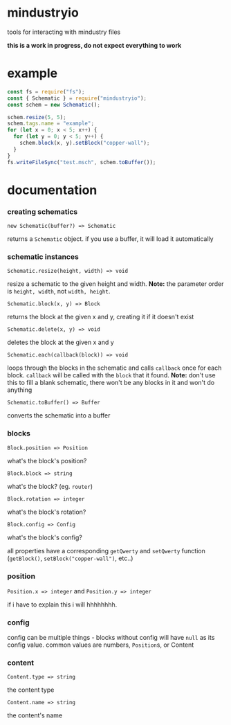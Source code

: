 # mindustryio

tools for interacting with mindustry files

**this is a work in progress, do not expect everything to work**

# example

```js
const fs = require("fs");
const { Schematic } = require("mindustryio");
const schem = new Schematic();

schem.resize(5, 5);
schem.tags.name = "example";
for (let x = 0; x < 5; x++) {
  for (let y = 0; y < 5; y++) {
    schem.block(x, y).setBlock("copper-wall");
  }
}
fs.writeFileSync("test.msch", schem.toBuffer());
```

# documentation

### creating schematics

`new Schematic(buffer?) => Schematic`

returns a `Schematic` object.
if you use a buffer, it will load it automatically

### schematic instances

`Schematic.resize(height, width) => void`

resize a schematic to the given height and width.
**Note:** the parameter order is `height, width`,
not `width, height`.

`Schematic.block(x, y) => Block`

returns the block at the given x and y, creating
it if it doesn't exist

`Schematic.delete(x, y) => void`

deletes the block at the given x and y

`Schematic.each(callback(block)) => void`

loops through the blocks in the schematic and calls
`callback` once for each block. `callback` will
be called with the `block` that it found. **Note:**
 don't use this to fill a blank schematic, there
won't be any blocks in it and won't do anything

`Schematic.toBuffer() => Buffer`

converts the schematic into a buffer

### blocks

`Block.position => Position`

what's the block's position?

`Block.block => string`

what's the block? (eg. `router`)

`Block.rotation => integer`

what's the block's rotation?

`Block.config => Config`

what's the block's config?

all properties have a corresponding `getQwerty`
and `setQwerty` function (`getBlock()`, 
`setBlock("copper-wall")`, etc..)

### position

`Position.x => integer` and `Position.y => integer`

if i have to explain this i will hhhhhhhh.

### config

config can be multiple things - blocks without
config will have `null` as its config value. 
common values are numbers, `Position`s, or 
Content

### content

`Content.type => string`

the content type

`Content.name => string`

the content's name

